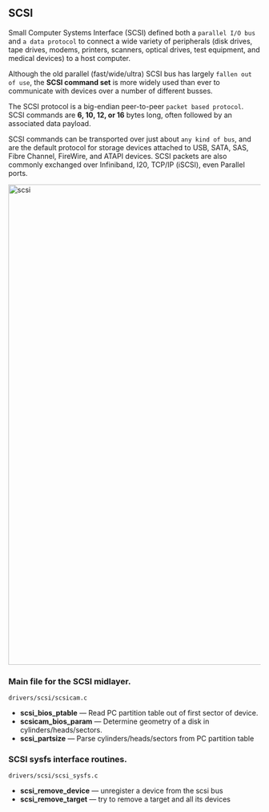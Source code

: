 ## SCSI 
Small Computer Systems Interface (SCSI) defined both a `parallel I/O bus` and `a data protocol` to connect a wide variety of peripherals 
(disk drives, tape drives, modems, printers, scanners, optical drives, test equipment, and medical devices) to a host computer.

Although the old parallel (fast/wide/ultra) SCSI bus has largely `fallen out of use`, the **SCSI command set** is more widely used than ever to communicate with devices over a number of different busses.

The SCSI protocol is a big-endian peer-to-peer `packet based protocol`. SCSI commands are **6, 10, 12, or 16** bytes long, often followed by an associated data payload.

SCSI commands can be transported over just about `any kind of bus`, and are the default protocol for storage devices attached to USB, SATA, SAS, Fibre Channel, FireWire, and ATAPI devices. SCSI packets are also commonly exchanged over Infiniband, I20, TCP/IP (iSCSI), even Parallel ports.

<img width="957" alt="scsi" src="https://github.com/user-attachments/assets/0f3b1929-fb6c-4c6f-bebe-1b4ae55a881c">

### Main file for the SCSI midlayer.

`drivers/scsi/scsicam.c`
- **scsi_bios_ptable** — Read PC partition table out of first sector of device.
- **scsicam_bios_param** — Determine geometry of a disk in cylinders/heads/sectors.
- **scsi_partsize** — Parse cylinders/heads/sectors from PC partition table

### SCSI sysfs interface routines.
`drivers/scsi/scsi_sysfs.c`
- **scsi_remove_device** — unregister a device from the scsi bus
- **scsi_remove_target** — try to remove a target and all its devices


